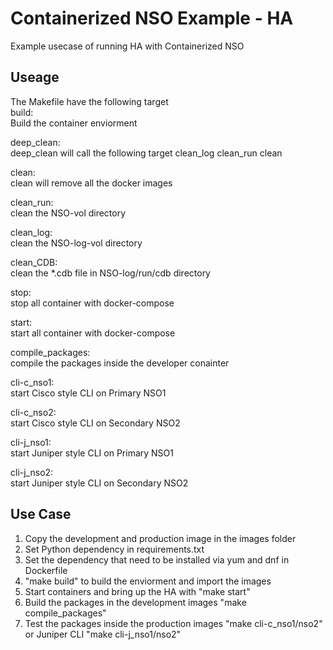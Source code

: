 # Containerized NSO Example - HA
Example usecase of running HA with Containerized NSO

## Useage
The Makefile have the following target  
build:  
Build the container enviorment  

deep_clean:   
deep_clean will call the following target 
clean_log clean_run clean  

clean:  
clean will remove all the docker images  

clean_run:  
clean the NSO-vol directory

clean_log:  
clean the NSO-log-vol directory  

clean_CDB:  
clean the *.cdb file in NSO-log/run/cdb directory

stop:  
stop all container with docker-compose

start:  
start all container with docker-compose 

compile_packages:  
compile the packages inside the developer conainter  

cli-c_nso1:  
start Cisco style CLI on Primary NSO1

cli-c_nso2:  
start Cisco style CLI on Secondary NSO2

cli-j_nso1:  
start Juniper style CLI on Primary NSO1

cli-j_nso2:  
start Juniper style CLI on Secondary NSO2

## Use Case
1. Copy the development and production image in the images folder
2. Set Python dependency in requirements.txt
3. Set the dependency that need to be installed via yum and dnf in Dockerfile
4. "make build" to build the enviorment and import the images
5. Start containers and bring up the HA with "make start" 
6. Build the packages in the development images "make compile_packages"
7. Test the packages inside the production images "make cli-c_nso1/nso2" or Juniper CLI "make 
cli-j_nso1/nso2"
